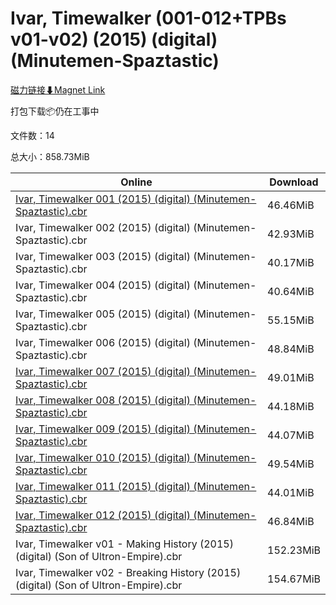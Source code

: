 # Ivar, Timewalker (001-012+TPBs v01-v02) (2015) (digital) (Minutemen-Spaztastic)

[磁力链接⬇Magnet Link](magnet:?xt=urn:btih:94de241e8d86a28fa44b99c2bc1f193623e2a8c0&dn=Ivar%2C%20Timewalker%20%28001-012%2BTPBs%20v01-v02%29%20%282015%29%20%28digital%29%20%28Minutemen-Spaztastic%29)

打包下载📦仍在工事中

文件数：14

总大小：858.73MiB

Online | Download
--- | ---
[Ivar, Timewalker 001 (2015) (digital) (Minutemen-Spaztastic).cbr](https://github.com/alicewish/markdown/blob/master/comic/Ivar-Timewalker-001-2015-digital-Minutemen-Spaztastic-cbr.md) | 46.46MiB
Ivar, Timewalker 002 (2015) (digital) (Minutemen-Spaztastic).cbr | 42.93MiB
Ivar, Timewalker 003 (2015) (digital) (Minutemen-Spaztastic).cbr | 40.17MiB
Ivar, Timewalker 004 (2015) (digital) (Minutemen-Spaztastic).cbr | 40.64MiB
Ivar, Timewalker 005 (2015) (digital) (Minutemen-Spaztastic).cbr | 55.15MiB
Ivar, Timewalker 006 (2015) (digital) (Minutemen-Spaztastic).cbr | 48.84MiB
[Ivar, Timewalker 007 (2015) (digital) (Minutemen-Spaztastic).cbr](https://github.com/alicewish/markdown/blob/master/comic/Ivar-Timewalker-007-2015-digital-Minutemen-Spaztastic-cbr.md) | 49.01MiB
[Ivar, Timewalker 008 (2015) (digital) (Minutemen-Spaztastic).cbr](https://github.com/alicewish/markdown/blob/master/comic/Ivar-Timewalker-008-2015-digital-Minutemen-Spaztastic-cbr.md) | 44.18MiB
[Ivar, Timewalker 009 (2015) (digital) (Minutemen-Spaztastic).cbr](https://github.com/alicewish/markdown/blob/master/comic/Ivar-Timewalker-009-2015-digital-Minutemen-Spaztastic-cbr.md) | 44.07MiB
[Ivar, Timewalker 010 (2015) (digital) (Minutemen-Spaztastic).cbr](https://github.com/alicewish/markdown/blob/master/comic/Ivar-Timewalker-010-2015-digital-Minutemen-Spaztastic-cbr.md) | 49.54MiB
[Ivar, Timewalker 011 (2015) (digital) (Minutemen-Spaztastic).cbr](https://github.com/alicewish/markdown/blob/master/comic/Ivar-Timewalker-011-2015-digital-Minutemen-Spaztastic-cbr.md) | 44.01MiB
[Ivar, Timewalker 012 (2015) (digital) (Minutemen-Spaztastic).cbr](https://github.com/alicewish/markdown/blob/master/comic/Ivar-Timewalker-012-2015-digital-Minutemen-Spaztastic-cbr.md) | 46.84MiB
Ivar, Timewalker v01 - Making History (2015) (digital) (Son of Ultron-Empire).cbr | 152.23MiB
Ivar, Timewalker v02 - Breaking History (2015) (digital) (Son of Ultron-Empire).cbr | 154.67MiB